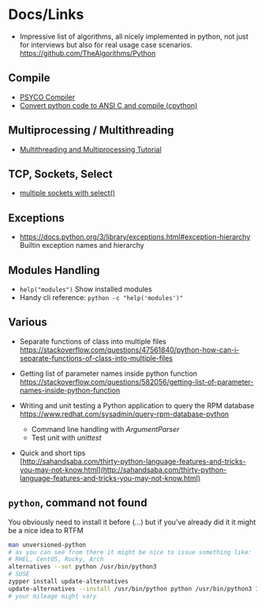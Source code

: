 # Docs/Links
- Impressive list of algorithms, all nicely implemented in python, not just for interviews but also for real usage case scenarios.  
  https://github.com/TheAlgorithms/Python

## Compile
- [PSYCO Compiler](http://psyco.sourceforge.net/introduction.html)
- [Convert python code to ANSI C and compile (cpython)](https://medium.com/@xpl/protecting-python-sources-using-cython-dcd940bb188e)

## Multiprocessing / Multithreading
- [Multithreading and Multiprocessing Tutorial](https://www.toptal.com/python/beginners-guide-to-concurrency-and-parallelism-in-python)

## TCP, Sockets, Select
- [multiple sockets with select()](https://steelkiwi.com/blog/working-tcp-sockets/)

## Exceptions
- https://docs.python.org/3/library/exceptions.html#exception-hierarchy  
  Builtin exception names and hierarchy

## Modules Handling
- `help("modules")` Show installed modules
- Handy cli reference: `python -c "help('modules')"`

## Various

- Separate functions of class into multiple files  
  https://stackoverflow.com/questions/47561840/python-how-can-i-separate-functions-of-class-into-multiple-files

- Getting list of parameter names inside python function  
  https://stackoverflow.com/questions/582056/getting-list-of-parameter-names-inside-python-function

- Writing and unit testing a Python application to query the RPM database  
  https://www.redhat.com/sysadmin/query-rpm-database-python  
    - Command line handling with _ArgumentParser_
    - Test unit with _unittest_

- Quick and short tips  
  [http://sahandsaba.com/thirty-python-language-features-and-tricks-you-may-not-know.html](http://sahandsaba.com/thirty-python-language-features-and-tricks-you-may-not-know.html)


## `python`, command not found
You obviously need to install it before (...) but if you've already did it it might be a nice idea to RTFM
```sh
man unversioned-python
# as you can see from there it might be nice to issue something like:
# RHEL, CentOS, Rocky, Arch
alternatives --set python /usr/bin/python3
# SUSE
zypper install update-alternatives
update-alternatives --install /usr/bin/python python /usr/bin/python3 1
# your mileage might vary
```
